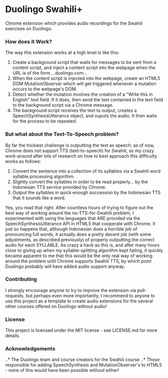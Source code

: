 # Duolingo Swahili+
Chrome extension which provides audio recordings for the Swahili exercises on 
Duolingo.

### How does it Work? ###
The way this extension works at a high level is like this:
1. Create a background script that waits for messages to be sent from a 
content script, and inject a content script into the webpage when the URL
is of the form ...duolingo.com...
2. When the content script is injected into the webpage, create an HTML5
DOM MutationObserver which will get triggered whenever a mutation occurs to
the webpage's DOM.
3. Detect whether the mutation involves the creation of a "Write this in English"
test field. If it does, then send the text contained in the text field to the
background script via a Chrome message.
4. The background script receives the text to output, creates a SpeechSynthesisUtterance
object, and ouputs the audio. It then waits for the process to be repeated.

### But what about the Text-To-Speech problem? ###
By far the trickiest challenge is outputting the text as speech; as of now, Chrome 
does not support TTS (text-to-speech) for Swahili, so my crazy work-around after
lots of research on how to best approach this difficulty works as follows:
1. Convert the sentence into a collection of its syllables via a Swahili
word syllable processing algorithm.
2. Slightly convert the syllables in order to be read properly... by the 
Indonesian TTS service provided by Chrome.
3. Output the syllables in quick enough succession by the Indonesian TTS that
it sounds like a word.

Yes, you read that right. After countless hours of trying to figure out the best
way of working around the no-TTS-for-Swahili problem, I experimented with using the
languages that ARE provided via the SpeechSynthesisUtterance API in HTML5 that 
cooperate with Chrome. It just so happens that, although Indonesian does a 
horrible job of pronouncing full words, it actually does a pretty decent job (with 
some adjustments, as described previously) of properly outputting the correct
audio for each SYLLABLE. As crazy a hack as this is, and after many hours close to 
giving up when my syllable-splitting algorithm kept failing, it quickly became apparent
to me that this would be the only real way of working around the problem until 
Chrome supports Swahili TTS, by which point Duolingo probably will have added audio 
support anyway. 

### Contributing ###
I strongly encourage anyone to try to improve the extension via pull-requests, but perhaps even more importantly, I recommend to anyone to use this project as a template to create audio extensions for the several other courses offered on Duolingo without audio!

### License ### 
This project is licensed under the MIT license - see LICENSE.md for more details.

### Acknowledgements ### 
..* The Duolingo team and course creators for the Swahili course
..* Those responsible for adding SpeechSynthesis and MutationObserver's to HTML5 - none of this would have been possible without either!

